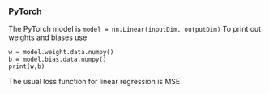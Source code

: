 ### PyTorch
The PyTorch model is 
```model = nn.Linear(inputDim, outputDim)```
To print out weights and biases use
```
w = model.weight.data.numpy()
b = model.bias.data.numpy()
print(w,b)
```
The usual loss function for linear regression is MSE 
